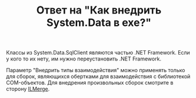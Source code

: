 ﻿---
title: "Ответ на \"Как внедрить System.Data в exe?\""
se.owner.user_id: 240512
se.owner.display_name: "MSDN.WhiteKnight"
se.owner.link: "https://ru.stackoverflow.com/users/240512/msdn-whiteknight"
se.answer_id: 916253
se.question_id: 916247
se.post_type: answer
se.score: 2
se.is_accepted: False
---
<p>Классы из System.Data.SqlClient являются частью .NET Framework. Если у кого то их нету, им нужно переустановить .NET Framework.</p>

<p>Параметр "Внедрить типы взаимодействия" можно применять только для сборок, являющихся обертками для взаимодействия с библиотекой COM-объектов. Для внедрения произвольных сборок смотрите в сторону <a href="https://www.nuget.org/packages/ilmerge" rel="nofollow noreferrer">ILMerge</a>.</p>
